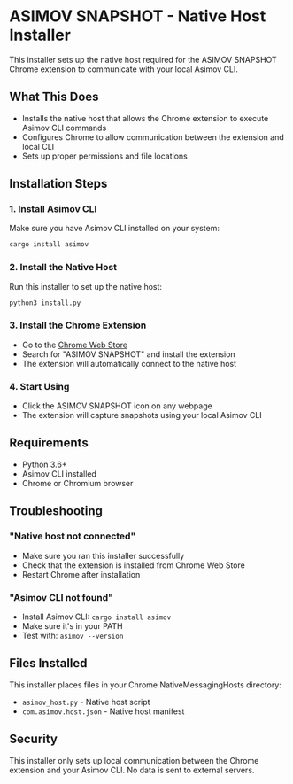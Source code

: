 # ASIMOV SNAPSHOT - Native Host Installer

This installer sets up the native host required for the ASIMOV SNAPSHOT Chrome extension to communicate with your local Asimov CLI.

## What This Does

- Installs the native host that allows the Chrome extension to execute Asimov CLI commands
- Configures Chrome to allow communication between the extension and local CLI
- Sets up proper permissions and file locations

## Installation Steps

### 1. Install Asimov CLI
Make sure you have Asimov CLI installed on your system:
```bash
cargo install asimov
```

### 2. Install the Native Host
Run this installer to set up the native host:
```bash
python3 install.py
```

### 3. Install the Chrome Extension
- Go to the [Chrome Web Store](https://chrome.google.com/webstore)
- Search for "ASIMOV SNAPSHOT" and install the extension
- The extension will automatically connect to the native host

### 4. Start Using
- Click the ASIMOV SNAPSHOT icon on any webpage
- The extension will capture snapshots using your local Asimov CLI

## Requirements

- Python 3.6+
- Asimov CLI installed
- Chrome or Chromium browser

## Troubleshooting

### "Native host not connected"
- Make sure you ran this installer successfully
- Check that the extension is installed from Chrome Web Store
- Restart Chrome after installation

### "Asimov CLI not found"
- Install Asimov CLI: `cargo install asimov`
- Make sure it's in your PATH
- Test with: `asimov --version`

## Files Installed

This installer places files in your Chrome NativeMessagingHosts directory:
- `asimov_host.py` - Native host script
- `com.asimov.host.json` - Native host manifest

## Security

This installer only sets up local communication between the Chrome extension and your Asimov CLI. No data is sent to external servers.